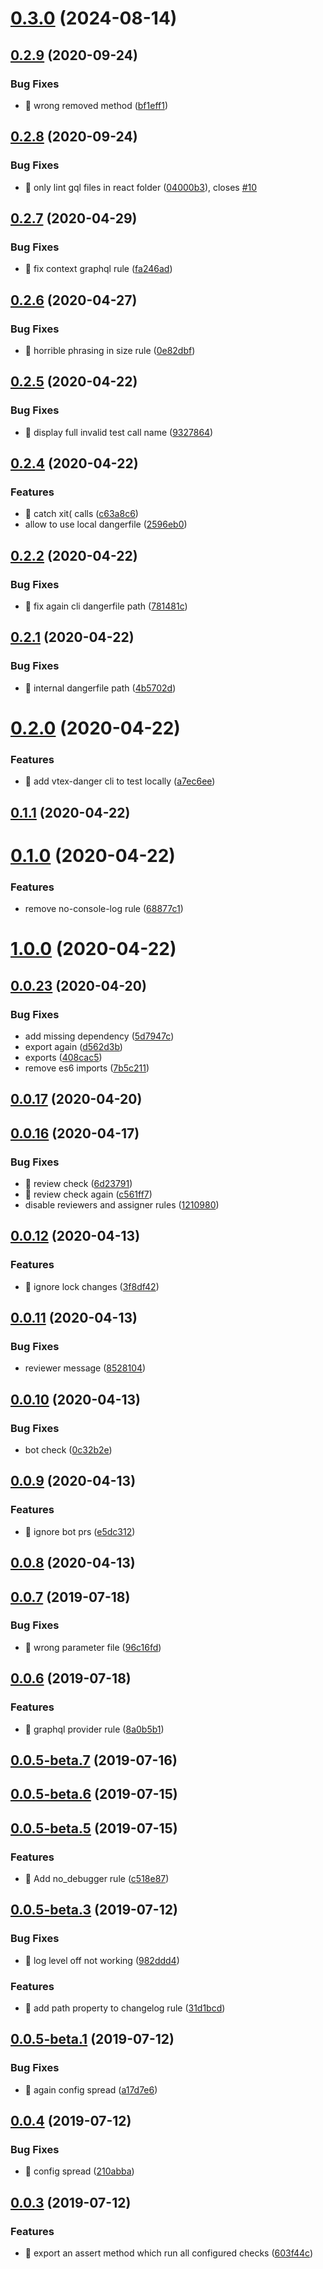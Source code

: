 # [0.3.0](https://github.com/vtex/danger/compare/1.0.1...0.3.0) (2024-08-14)



## [0.2.9](https://github.com/vtex/danger/compare/v0.2.8...v0.2.9) (2020-09-24)


### Bug Fixes

* 🐛 wrong removed method ([bf1eff1](https://github.com/vtex/danger/commit/bf1eff16e7ec08caff7f7cbba3f41148f8daf97c))



## [0.2.8](https://github.com/vtex/danger/compare/v0.2.7...v0.2.8) (2020-09-24)


### Bug Fixes

* 🐛 only lint gql files in react folder ([04000b3](https://github.com/vtex/danger/commit/04000b3ca969709284b994850d67f3564df994f3)), closes [#10](https://github.com/vtex/danger/issues/10)



## [0.2.7](https://github.com/vtex/danger/compare/v0.2.6...v0.2.7) (2020-04-29)


### Bug Fixes

* 🐛 fix context graphql rule ([fa246ad](https://github.com/vtex/danger/commit/fa246ad861176e95b56a84d2b29842e1887417fa))



## [0.2.6](https://github.com/vtex/danger/compare/v0.2.5...v0.2.6) (2020-04-27)


### Bug Fixes

* 🐛 horrible phrasing in size rule ([0e82dbf](https://github.com/vtex/danger/commit/0e82dbfd8ef086076e3bcfcd88a0cdf967397956))



## [0.2.5](https://github.com/vtex/danger/compare/v0.2.4...v0.2.5) (2020-04-22)


### Bug Fixes

* 🐛 display full invalid test call name ([9327864](https://github.com/vtex/danger/commit/9327864a90328665acb28d0fcd106e6955019c53))



## [0.2.4](https://github.com/vtex/danger/compare/v0.2.2...v0.2.4) (2020-04-22)


### Features

* 🎸 catch xit( calls ([c63a8c6](https://github.com/vtex/danger/commit/c63a8c6a829c764855dc6ba40930d15e569411d0))
* allow to use local dangerfile ([2596eb0](https://github.com/vtex/danger/commit/2596eb0eef3a13587de5858aa624849edf8b6bd6))



## [0.2.2](https://github.com/vtex/danger/compare/v0.2.1...v0.2.2) (2020-04-22)


### Bug Fixes

* 🐛 fix again cli dangerfile path ([781481c](https://github.com/vtex/danger/commit/781481c244c962f24d56400d3ea4a19ac282be92))



## [0.2.1](https://github.com/vtex/danger/compare/v0.2.0...v0.2.1) (2020-04-22)


### Bug Fixes

* 🐛 internal dangerfile path ([4b5702d](https://github.com/vtex/danger/commit/4b5702dc37e43c02a8e5223b59c0ccfc38c72ed2))



# [0.2.0](https://github.com/vtex/danger/compare/v0.1.1...v0.2.0) (2020-04-22)


### Features

* 🎸 add vtex-danger cli to test locally ([a7ec6ee](https://github.com/vtex/danger/commit/a7ec6eee798bf0c2d8b0d7138605470d9abeb236))



## [0.1.1](https://github.com/vtex/danger/compare/v0.1.0...v0.1.1) (2020-04-22)



# [0.1.0](https://github.com/vtex/danger/compare/1.0.0...v0.1.0) (2020-04-22)


### Features

* remove no-console-log rule ([68877c1](https://github.com/vtex/danger/commit/68877c159c6a21b216042d492840cacd6b0ad83f))



# [1.0.0](https://github.com/vtex/danger/compare/v0.0.23...1.0.0) (2020-04-22)



## [0.0.23](https://github.com/vtex/danger/compare/v0.0.17...v0.0.23) (2020-04-20)


### Bug Fixes

* add missing dependency ([5d7947c](https://github.com/vtex/danger/commit/5d7947ca8fb63ef28b0ad36b4fbcbeb772b270cc))
* export again ([d562d3b](https://github.com/vtex/danger/commit/d562d3b9a1f1d7e93505f96c4de2c89da97d2512))
* exports ([408cac5](https://github.com/vtex/danger/commit/408cac5c9fbeb78b4b3c874b53cf11c2966fd2be))
* remove es6 imports ([7b5c211](https://github.com/vtex/danger/commit/7b5c21133289a2c33e5c707f3a4dfd74f47eee6c))



## [0.0.17](https://github.com/vtex/danger/compare/v0.0.16...v0.0.17) (2020-04-20)



## [0.0.16](https://github.com/vtex/danger/compare/v0.0.12...v0.0.16) (2020-04-17)


### Bug Fixes

* 🐛 review check ([6d23791](https://github.com/vtex/danger/commit/6d23791ebc96eaa39f010e42d83c0aeea29e301c))
* 🐛 review check again ([c561ff7](https://github.com/vtex/danger/commit/c561ff7c7a8f734f7ed294f9e0e092b8480ded78))
* disable reviewers and assigner rules ([1210980](https://github.com/vtex/danger/commit/12109802e9ca2597d47cbc6153790b710f63f4e3))



## [0.0.12](https://github.com/vtex/danger/compare/v0.0.11...v0.0.12) (2020-04-13)


### Features

* 🎸 ignore lock changes ([3f8df42](https://github.com/vtex/danger/commit/3f8df42acc3840e88fd638bb2f8448d918ad7ae9))



## [0.0.11](https://github.com/vtex/danger/compare/v0.0.10...v0.0.11) (2020-04-13)


### Bug Fixes

* reviewer message ([8528104](https://github.com/vtex/danger/commit/8528104c9ef48c1eb418ba0ddbece90bb0d88db5))



## [0.0.10](https://github.com/vtex/danger/compare/v0.0.9...v0.0.10) (2020-04-13)


### Bug Fixes

* bot check ([0c32b2e](https://github.com/vtex/danger/commit/0c32b2e8c1f1424702d130ef5a9f70d63a6ee12f))



## [0.0.9](https://github.com/vtex/danger/compare/v0.0.8...v0.0.9) (2020-04-13)


### Features

* 🎸 ignore bot prs ([e5dc312](https://github.com/vtex/danger/commit/e5dc312a09c78bd60f5027ac303c5cd588b2fb64))



## [0.0.8](https://github.com/vtex/danger/compare/v0.0.7...v0.0.8) (2020-04-13)



## [0.0.7](https://github.com/vtex/danger/compare/v0.0.6...v0.0.7) (2019-07-18)


### Bug Fixes

* 🐛 wrong parameter file ([96c16fd](https://github.com/vtex/danger/commit/96c16fd833db441d4d4cdd071c54c967fa523cfd))



## [0.0.6](https://github.com/vtex/danger/compare/v0.0.5-beta.7...v0.0.6) (2019-07-18)


### Features

* 🎸 graphql provider rule ([8a0b5b1](https://github.com/vtex/danger/commit/8a0b5b17a6fcb2abee8222ef03858c8d6561404e))



## [0.0.5-beta.7](https://github.com/vtex/danger/compare/v0.0.5-beta.6...v0.0.5-beta.7) (2019-07-16)



## [0.0.5-beta.6](https://github.com/vtex/danger/compare/v0.0.5-beta.5...v0.0.5-beta.6) (2019-07-15)



## [0.0.5-beta.5](https://github.com/vtex/danger/compare/v0.0.5-beta.3...v0.0.5-beta.5) (2019-07-15)


### Features

* :guitar: Add no_debugger rule ([c518e87](https://github.com/vtex/danger/commit/c518e871e69af189307e641b1fabc0d514933434))



## [0.0.5-beta.3](https://github.com/vtex/danger/compare/v0.0.5-beta.1...v0.0.5-beta.3) (2019-07-12)


### Bug Fixes

* 🐛 log level off not working ([982ddd4](https://github.com/vtex/danger/commit/982ddd4ff06b9db42d0adb649e3c7107a4f61156))


### Features

* 🎸 add path property to changelog rule ([31d1bcd](https://github.com/vtex/danger/commit/31d1bcd2f106822b79ddd373fb21ebd188477283))



## [0.0.5-beta.1](https://github.com/vtex/danger/compare/v0.0.4...v0.0.5-beta.1) (2019-07-12)


### Bug Fixes

* 🐛 again config spread ([a17d7e6](https://github.com/vtex/danger/commit/a17d7e671c1712439437cf6e3783c60184f073e0))



## [0.0.4](https://github.com/vtex/danger/compare/v0.0.3...v0.0.4) (2019-07-12)


### Bug Fixes

* 🐛 config spread ([210abba](https://github.com/vtex/danger/commit/210abbafcfb0fa098f4a9118eaba3f67cfa28cb9))



## [0.0.3](https://github.com/vtex/danger/compare/603f44c828bd7aa151ff1aefc6e8b394395b4070...v0.0.3) (2019-07-12)


### Features

* :guitar: export an assert method which run all configured checks ([603f44c](https://github.com/vtex/danger/commit/603f44c828bd7aa151ff1aefc6e8b394395b4070))



